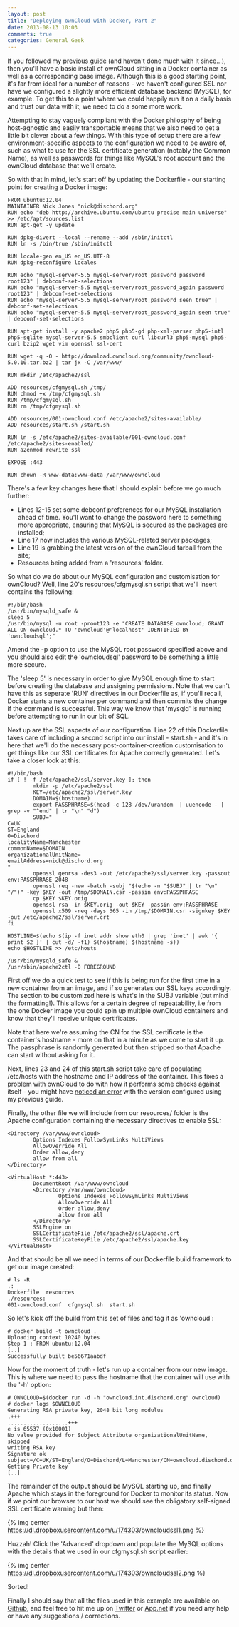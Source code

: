```yaml
---
layout: post
title: "Deploying ownCloud with Docker, Part 2"
date: 2013-08-13 10:03
comments: true
categories: General Geek
---
```


If you followed my [previous guide](http://dischord.org/blog/2013/07/10/docker-and-owncloud/) (and haven't
done much with it since...), then you'll have a basic install of ownCloud
sitting in a Docker container as well as a corresponding base image.  Although
this is a good starting point, it's far from ideal for a number of reasons - we
haven't configured SSL nor have we configured a slightly more efficient
database backend (MySQL), for example. To get this to a point where we could
happily run it on a daily basis and trust our data with it, we need to do a
some more work.

Attempting to stay vaguely compliant with the Docker philosphy of being
host-agnostic and easily transportable means that we also need to get a little
bit clever about a few things. With this type of setup there are a few
environment-specific aspects to the configuration we need to be aware of, such
as what to use for the SSL certificate generation (notably the Common Name), as
well as passwords for things like MySQL's root account and the ownCloud
database that we'll create.

So with that in mind, let's start off by updating the Dockerfile - our starting
point for creating a Docker image:

	FROM ubuntu:12.04
	MAINTAINER Nick Jones "nick@dischord.org"
	RUN echo "deb http://archive.ubuntu.com/ubuntu precise main universe" >> /etc/apt/sources.list
	RUN apt-get -y update
	 
	RUN dpkg-divert --local --rename --add /sbin/initctl
	RUN ln -s /bin/true /sbin/initctl
	 
	RUN locale-gen en_US en_US.UTF-8
	RUN dpkg-reconfigure locales
	 
	RUN echo "mysql-server-5.5 mysql-server/root_password password root123" | debconf-set-selections
	RUN echo "mysql-server-5.5 mysql-server/root_password_again password root123" | debconf-set-selections
	RUN echo "mysql-server-5.5 mysql-server/root_password seen true" | debconf-set-selections
	RUN echo "mysql-server-5.5 mysql-server/root_password_again seen true" | debconf-set-selections
	 
	RUN apt-get install -y apache2 php5 php5-gd php-xml-parser php5-intl php5-sqlite mysql-server-5.5 smbclient curl libcurl3 php5-mysql php5-curl bzip2 wget vim openssl ssl-cert
	 
	RUN wget -q -O - http://download.owncloud.org/community/owncloud-5.0.10.tar.bz2 | tar jx -C /var/www/
	 
	RUN mkdir /etc/apache2/ssl
	 
	ADD resources/cfgmysql.sh /tmp/
	RUN chmod +x /tmp/cfgmysql.sh
	RUN /tmp/cfgmysql.sh
	RUN rm /tmp/cfgmysql.sh
	 
	ADD resources/001-owncloud.conf /etc/apache2/sites-available/
	ADD resources/start.sh /start.sh
	 
	RUN ln -s /etc/apache2/sites-available/001-owncloud.conf /etc/apache2/sites-enabled/
	RUN a2enmod rewrite ssl
	 
	EXPOSE :443
	 
	RUN chown -R www-data:www-data /var/www/owncloud

There's a few key changes here that I should explain before we go much further:

* Lines 12-15 set some debconf preferences for our MySQL installation ahead of
  time.  You'll want to change the password here to something more appropriate, ensuring that MySQL is 
  secured as the packages are installed;
* Line 17 now includes the various MySQL-related server packages;
* Line 19 is grabbing the latest version of the ownCloud tarball from the site;
* Resources being added from a 'resources' folder.

So what do we do about our MySQL configuration and customisation for ownCloud?
Well, line 20's resources/cfgmysql.sh script that we'll insert contains the
following:

	#!/bin/bash
	/usr/bin/mysqld_safe &
	sleep 5
	/usr/bin/mysql -u root -proot123 -e "CREATE DATABASE owncloud; GRANT ALL ON owncloud.* TO 'owncloud'@'localhost' IDENTIFIED BY 'owncloudsql';"

Amend the -p option to use the MySQL root password specified above and you
should also edit the 'owncloudsql' password to be something a little more
secure.

The 'sleep 5' is necessary in order to give MySQL enough time to start before
creating the database and assigning permissions.  Note that we can't have this
as seperate 'RUN' directives in our Dockerfile as, if you'll recall, Docker
starts a new container per command and then commits the change if the command
is successful.  This way we know that 'mysqld' is running before attempting to
run in our bit of SQL.

Next up are the SSL aspects of our configuration.  Line 22 of this Dockerfile
takes care of including a second script into our install - start.sh - and it's
in here that we'll do the necessary post-container-creation customisation to
get things like our SSL certificates for Apache correctly generated.  Let's
take a closer look at this:

	#!/bin/bash
	if [ ! -f /etc/apache2/ssl/server.key ]; then
	        mkdir -p /etc/apache2/ssl
	        KEY=/etc/apache2/ssl/server.key
	        DOMAIN=$(hostname)
	        export PASSPHRASE=$(head -c 128 /dev/urandom  | uuencode - | grep -v "^end" | tr "\n" "d")
	        SUBJ="
	C=UK
	ST=England
	O=Dischord
	localityName=Manchester
	commonName=$DOMAIN
	organizationalUnitName=
	emailAddress=nick@dischord.org
	"
	        openssl genrsa -des3 -out /etc/apache2/ssl/server.key -passout env:PASSPHRASE 2048
	        openssl req -new -batch -subj "$(echo -n "$SUBJ" | tr "\n" "/")" -key $KEY -out /tmp/$DOMAIN.csr -passin env:PASSPHRASE
	        cp $KEY $KEY.orig
	        openssl rsa -in $KEY.orig -out $KEY -passin env:PASSPHRASE
	        openssl x509 -req -days 365 -in /tmp/$DOMAIN.csr -signkey $KEY -out /etc/apache2/ssl/server.crt
	fi
	
	HOSTLINE=$(echo $(ip -f inet addr show eth0 | grep 'inet' | awk '{ print $2 }' | cut -d/ -f1) $(hostname) $(hostname -s))
	echo $HOSTLINE >> /etc/hosts
	
	/usr/bin/mysqld_safe &
	/usr/sbin/apache2ctl -D FOREGROUND

First off we do a quick test to see if this is being run for the first time in
a new container from an image, and if so generates our SSL keys accordingly.
The section to be customized here is what's in the SUBJ variable (but mind the
formatting!).  This allows for a certain degree of repeatability, i.e from the
one Docker image you could spin up multiple ownCloud containers and know that
they'll receive unique certificates.  

Note that here we're assuming the CN for the SSL certificate is the container's
hostname - more on that in a minute as we come to start it up.  The passphrase
is randomly generated but then stripped so that Apache can start without asking
for it.

Next, lines 23 and 24 of this start.sh script take care of populating
/etc/hosts with the hostname and IP address of the container.  This fixes a
problem with ownCloud to do with how it performs some checks against itself -
you might have [noticed an error](https://gist.github.com/mattwilliamson/6188354) with the version configured using my previous
guide.

Finally, the other file we will include from our resources/ folder is the
Apache configuration containing the necessary directives to enable SSL:

	<Directory /var/www/owncloud>
	        Options Indexes FollowSymLinks MultiViews
	        AllowOverride All
	        Order allow,deny
	        allow from all
	</Directory>
	
	<VirtualHost *:443>
	        DocumentRoot /var/www/owncloud
	        <Directory /var/www/owncloud>
	                Options Indexes FollowSymLinks MultiViews
	                AllowOverride All
	                Order allow,deny
	                allow from all
	        </Directory>
	        SSLEngine on
	        SSLCertificateFile /etc/apache2/ssl/apache.crt
	        SSLCertificateKeyFile /etc/apache2/ssl/apache.key
	</VirtualHost>

And that should be all we need in terms of our Dockerfile build framework to
get our image created:

	# ls -R
	.:
	Dockerfile  resources
	./resources:
	001-owncloud.conf  cfgmysql.sh  start.sh

So let's kick off the build from this set of files and tag it as 'owncloud':

    # docker build -t owncloud .
	Uploading context 10240 bytes
	Step 1 : FROM ubuntu:12.04
	[..]
    Successfully built be56671aabdf

Now for the moment of truth - let's run up a container from our new image.
This is where we need to pass the hostname that the container will use with the
'-h' option:

    # OWNCLOUD=$(docker run -d -h "owncloud.int.dischord.org" owncloud)
	# docker logs $OWNCLOUD
	Generating RSA private key, 2048 bit long modulus
	.+++
	...................+++
	e is 65537 (0x10001)
	No value provided for Subject Attribute organizationalUnitName, skipped
	writing RSA key
	Signature ok
	subject=/C=UK/ST=England/O=Dischord/L=Manchester/CN=owncloud.dischord.org/emailAddress=nick@dischord.org
	Getting Private key
	[..]

The remainder of the output should be MySQL starting up, and finally Apache
which stays in the foreground for Docker to monitor its status.  Now if we
point our browser to our host we should see the obligatory self-signed SSL
certificate warning but then:

{% img center https://dl.dropboxusercontent.com/u/174303/owncloudssl1.png %}

Huzzah!  Click the 'Advanced' dropdown and populate the MySQL options with the details that we used in our cfgmysql.sh script earlier:

{% img center https://dl.dropboxusercontent.com/u/174303/owncloudssl2.png %}

Sorted!  

Finally I should say that all the files used in this example are available on [Github](https://github.com/yankcrime/dockerfiles/tree/master/owncloud), and feel
free to hit me up on [Twitter](http://twitter.com/yankcrime) or [App.net](http://app.net/yankcrime) if you need any help or have any suggestions / corrections.

